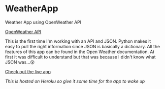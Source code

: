 # WeatherApp
Weather App using OpenWeather API

[OpenWeather API](https://openweathermap.org)

This is the first time I'm working with an API and JSON. Python makes it easy to pull the right information since JSON is basically a dictionary. All the features of this app can be found in the Open Weather documentation. At first it was difficult to understand but that was because I didn't know what JSON was...😲

[Check out the live app](https://sn-weather.herokuapp.com)

_This is hosted on Heroku so give it some time for the app to wake up_
